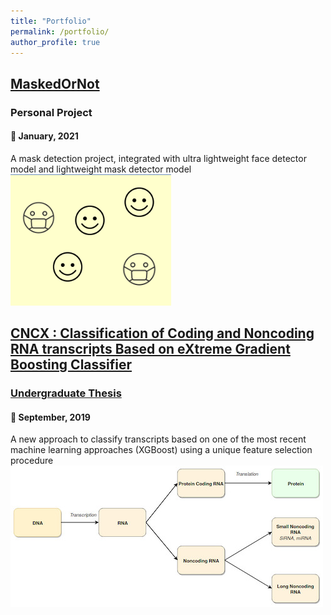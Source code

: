 ```yaml
---
title: "Portfolio"
permalink: /portfolio/
author_profile: true
---
```



## [MaskedOrNot](https://github.com/mehreen-r6234/MaskedOrNot)
### Personal Project
#### 📅 January, 2021

<p>A mask detection project, integrated with ultra lightweight face detector model and lightweight mask detector model<br/><img src='/images/face-detection.png'></p>

## [CNCX : Classification of Coding and Noncoding RNA transcripts Based on eXtreme Gradient Boosting Classifier](https://github.com/mehreen-r6234/THESIS)
### <span style="color:black">[Undergraduate Thesis](/files/Thesis_Report.pdf)</span>
#### 📅 September, 2019

<p>A new approach to classify transcripts based on one of the most recent machine learning approaches (XGBoost) using a unique feature selection procedure<br/><img src='images/DNAtoRNA.jpg'></p>

